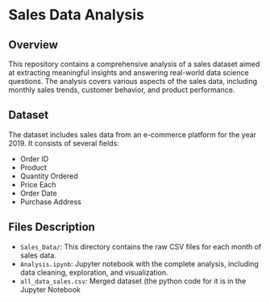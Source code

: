 <!DOCTYPE html>
<html lang="en">
<head>
    <meta charset="UTF-8">
    <meta http-equiv="X-UA-Compatible" content="IE=edge">
    <meta name="viewport" content="width=device-width, initial-scale=1.0">
</head>
<body>

<h1>Sales Data Analysis</h1>

<h2>Overview</h2>
<p>This repository contains a comprehensive analysis of a sales dataset aimed at extracting meaningful insights and answering real-world data science questions. The analysis covers various aspects of the sales data, including monthly sales trends, customer behavior, and product performance.</p>

<h2>Dataset</h2>
<p>The dataset includes sales data from an e-commerce platform for the year 2019. It consists of several fields:</p>
<ul>
    <li>Order ID</li>
    <li>Product</li>
    <li>Quantity Ordered</li>
    <li>Price Each</li>
    <li>Order Date</li>
    <li>Purchase Address</li>
</ul>

<h2>Files Description</h2>
<ul>
    <li><code>Sales_Data/</code>: This directory contains the raw CSV files for each month of sales data.</li>
    <li><code>Analysis.ipynb</code>: Jupyter notebook with the complete analysis, including data cleaning, exploration, and visualization.</li>
    <li><code>all_data_sales.csv</code>: Merged dataset (the python code for it is in the Jupyter Notebook</li>
</ul>


</body>
</html>

